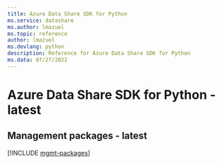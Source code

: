```yaml
---
title: Azure Data Share SDK for Python
ms.service: datashare
ms.author: lmazuel
ms.topic: reference
author: lmazuel
ms.devlang: python
description: Reference for Azure Data Share SDK for Python
ms.data: 07/27/2022
---
```

# Azure Data Share SDK for Python - latest

## Management packages - latest
[!INCLUDE [mgmt-packages](data-share-mgmt-index.md)]